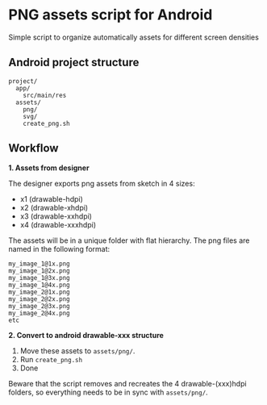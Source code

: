 # PNG assets script for Android

Simple script to organize automatically assets for different screen densities

## Android project structure

```
project/
  app/
    src/main/res
  assets/
    png/
    svg/
    create_png.sh
```


## Workflow

**1. Assets from designer**

The designer exports png assets from sketch in 4 sizes:

* x1 (drawable-hdpi)
* x2 (drawable-xhdpi)
* x3 (drawable-xxhdpi)
* x4 (drawable-xxxhdpi)

The assets will be in a unique folder with flat hierarchy. The png files are named in the following format:

```
my_image_1@1x.png
my_image_1@2x.png
my_image_1@3x.png
my_image_1@4x.png
my_image_2@1x.png
my_image_2@2x.png
my_image_2@3x.png
my_image_2@4x.png
etc
```

**2. Convert to android drawable-xxx structure**

1. Move these assets to `assets/png/`.
2. Run `create_png.sh`
3. Done

Beware that the script removes and recreates the 4 drawable-(xxx)hdpi folders, so everything needs to be in sync with `assets/png/`.
